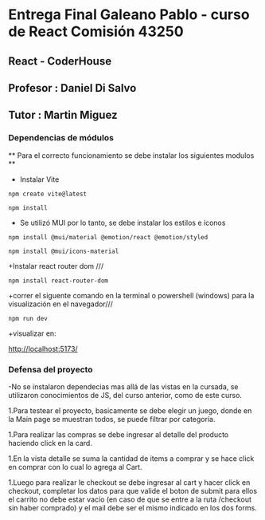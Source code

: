 # Entrega Final Galeano Pablo  -  curso de React Comisión 43250

## React - CoderHouse

## Profesor : Daniel Di Salvo
## Tutor : Martin Miguez

### Dependencias de módulos

** Para el correcto funcionamiento se debe instalar los siguientes modulos **

+ Instalar Vite
  
```
npm create vite@latest

npm install
```

+ Se utilizó MUI por lo tanto, se debe instalar los estilos e íconos

```
npm install @mui/material @emotion/react @emotion/styled

npm install @mui/icons-material

```
+Instalar react router dom ///
```
npm install react-router-dom
```
+correr el siguente comando en la terminal o powershell (windows) para la visualización en el navegador///

```
npm run dev
```
+visualizar en:

[http://localhost:5173/](http://localhost:5173/)

### Defensa del proyecto

-No se instalaron dependecias mas allá de las vistas en la cursada, se utilizaron conocimientos de JS, del curso anterior, como de este curso.

1.Para testear el proyecto, basicamente se debe elegir un juego, donde en la Main page se muestran todos, se puede filtrar por categoría. 

1.Para realizar las compras se debe ingresar al detalle del producto haciendo click en la card.

1.En la vista detalle se suma la cantidad de items a comprar y se hace click en comprar con lo cual lo agrega al Cart.

1.Luego para realizar le checkout se debe ingresar al cart y hacer click en checkout, completar los datos para que valide el boton de submit para ellos el carrito no debe estar vacío (en caso de que se entre a la ruta /checkout sin haber comprado) y el mail debe ser el mismo indicado en los dos forms.


